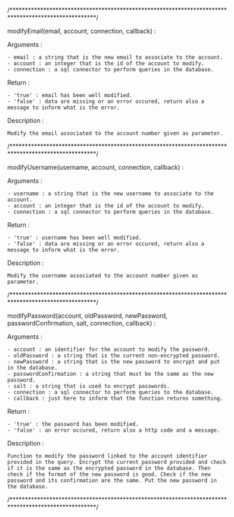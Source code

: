 /****************************************************************************************************/

modifyEmail(email, account, connection, callback) :

  Arguments :

    - email : a string that is the new email to associate to the account.
    - account : an integer that is the id of the account to modify.
    - connection : a sql connector to perform queries in the database.

  Return :

    - 'true' : email has been well modified.
    - 'false' : data are missing or an error occured, return also a message to inform what is the error.

  Description :

    Modify the email associated to the account number given as parameter.

/****************************************************************************************************/

modifyUsername(username, account, connection, callback) :

  Arguments :

    - username : a string that is the new username to associate to the account.
    - account : an integer that is the id of the account to modify.
    - connection : a sql connector to perform queries in the database.

  Return :

    - 'true' : username has been well modified.
    - 'false' : data are missing or an error occured, return also a message to inform what is the error.

  Description :

    Modify the username associated to the account number given as parameter.

/****************************************************************************************************/

modifyPassword(account, oldPassword, newPassword, passwordConfirmation, salt, connection, callback) :

  Arguments :

    - account : an identifier for the account to modify the password.
    - oldPassword : a string that is the current non-encrypted password.
    - newPassword : a string that is the new password to encrypt and put in the database.
    - passwordConfirmation : a string that must be the same as the new password.
    - salt : a string that is used to encrypt passwords.
    - connection : a sql connector to perform queries to the database.
    - callback : just here to inform that the function returns something.

  Return :

    - 'true' : the password has been modified.
    - 'false' : an error occured, return also a http code and a message.

  Description :

    Function to modify the password linked to the account identifier provided in the query. Encrypt the current password provided and check if it is the same as the encrypted password in the database. Then check if the format of the new password is good. Check if the new password and its confirmation are the same. Put the new password in the database.

/****************************************************************************************************/
